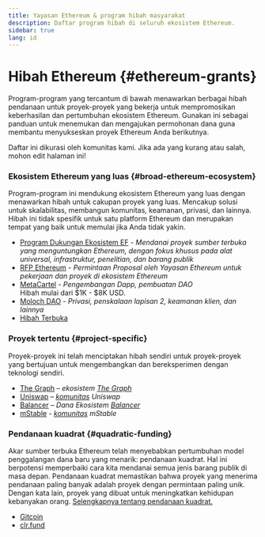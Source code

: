 ```yaml
---
title: Yayasan Ethereum & program hibah masyarakat
description: Daftar program hibah di seluruh ekosistem Ethereum.
sidebar: true
lang: id
---
```


# Hibah Ethereum {#ethereum-grants}

Program-program yang tercantum di bawah menawarkan berbagai hibah pendanaan untuk proyek-proyek yang bekerja untuk mempromosikan keberhasilan dan pertumbuhan ekosistem Ethereum. Gunakan ini sebagai panduan untuk menemukan dan mengajukan permohonan dana guna membantu menyukseskan proyek Ethereum Anda berikutnya.

Daftar ini dikurasi oleh komunitas kami. Jika ada yang kurang atau salah, mohon edit halaman ini!

### Ekosistem Ethereum yang luas {#broad-ethereum-ecosystem}

Program-program ini mendukung ekosistem Ethereum yang luas dengan menawarkan hibah untuk cakupan proyek yang luas. Mencakup solusi untuk skalabilitas, membangun komunitas, keamanan, privasi, dan lainnya. Hibah ini tidak spesifik untuk satu platform Ethereum dan merupakan tempat yang baik untuk memulai jika Anda tidak yakin.

- [Program Dukungan Ekosistem EF](https://esp.ethereum.foundation) - _Mendanai proyek sumber terbuka yang menguntungkan Ethereum, dengan fokus khusus pada alat universal, infrastruktur, penelitian, dan barang publik_
- [RFP Ethereum](https://github.com/ethereum/requests-for-proposals) - _Permintaan Proposal oleh Yayasan Ethereum untuk pekerjaan dan proyek di ekosistem Ethereum_
- [MetaCartel](https://www.metacartel.org/grants/) - _Pengembangan Dapp, pembuatan DAO_  
  Hibah mulai dari $1K - $8K USD.
- [Moloch DAO](https://www.molochdao.com/) - _Privasi, penskalaan lapisan 2, keamanan klien, dan lainnya_
- [Hibah Terbuka](https://opengrants.com/explore)

### Proyek tertentu {#project-specific}

Proyek-proyek ini telah menciptakan hibah sendiri untuk proyek-proyek yang bertujuan untuk mengembangkan dan bereksperimen dengan teknologi sendiri.

- [The Graph](https://airtable.com/shrdfvnFvVch3IOVm) – _ekosistem [The Graph](https://thegraph.com/)_
- [Uniswap](https://www.unigrants.org/) – _[komunitas](https://uniswap.org/) Uniswap_
- [Balancer](https://forms.gle/c68e4fM7JHCQkPkN7) – _Dana Ekosistem [Balancer](https://balancer.fi/)_
- [mStable](https://docs.mstable.org/advanced/grants-program) - _[komunitas](https://mstable.org/) mStable_

### Pendanaan kuadrat {#quadratic-funding}

Akar sumber terbuka Ethereum telah menyebabkan pertumbuhan model penggalangan dana baru yang menarik: pendanaan kuadrat. Hal ini berpotensi memperbaiki cara kita mendanai semua jenis barang publik di masa depan. Pendanaan kuadrat memastikan bahwa proyek yang menerima pendanaan paling banyak adalah proyek dengan permintaan paling unik. Dengan kata lain, proyek yang dibuat untuk meningkatkan kehidupan kebanyakan orang. [Selengkapnya tentang pendanaan kuadrat.](/defi/#quadratic-funding)

- [Gitcoin](https://gitcoin.co/grants)
- [clr.fund](https://clr.fund/)
